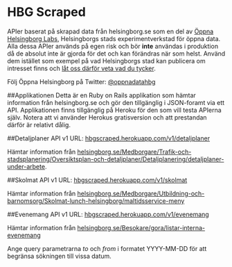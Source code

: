 HBG Scraped
==========

APIer baserat på skrapad data från helsingborg.se som en del av [Öppna Helsingborg Labs](https://oppna.helsingborg.se/?page_id=29), Helsingborgs stads experimentverkstad för öppna data. Alla dessa APIer används på egen risk och bör **inte** användas i produktion då de absolut inte är gjorda för det och kan förändras när som helst. Använd dem istället som exempel på vad Helsingborgs stad kan publicera om intresset finns och [låt oss därför veta vad du tycker](https://oppna.helsingborg.se/?page_id=33). 

Följ Öppna Helsingborg på Twitter: [@oppnadatahbg](https://twitter.com/oppnadatahbg)

##Applikationen
Detta är en Ruby on Rails applikation som hämtar information från helsingborg.se och gör den tillgänglig i JSON-foramt via ett API. Applikationen finns tillgänglig på Heroku för den som vill testa APIerna själv. Notera att vi använder Herokus gratisversion och att prestandan därför är relativt dålig. 

##Detaljplaner API v1
URL: [hbgscraped.herokuapp.com/v1/detaljplaner](http://hbgscraped.herokuapp.com/v1/detaljplaner)

Hämtar information från [helsingborg.se/Medborgare/Trafik-och-stadsplanering/Oversiktsplan-och-detaljplaner/Detaljplanering/detaljplaner-under-arbete](http://www.helsingborg.se/Medborgare/Trafik-och-stadsplanering/Oversiktsplan-och-detaljplaner/Detaljplanering/detaljplaner-under-arbete/).

##Skolmat API v1
URL: [hbgscraped.herokuapp.com/v1/skolmat](http://hbgscraped.herokuapp.com/v1/skolmat)

Hämtar information från [helsingborg.se/Medborgare/Utbildning-och-barnomsorg/Skolmat-lunch-helsingborg/maltidsservice-meny](http://www.helsingborg.se/Medborgare/Utbildning-och-barnomsorg/Skolmat-lunch-helsingborg/maltidsservice-meny/)

##Evenemang API v1
URL: [hbgscraped.herokuapp.com/v1/evenemang](http://hbgscraped.herokuapp.com/v1/evenemang)

Hämtar information från [helsingborg.se/Besokare/gora/listar-interna-evenemang](http://www.helsingborg.se/Besokare/gora/listar-interna-evenemang)

Ange query parametrarna *to* och *from* i formatet YYYY-MM-DD för att begränsa sökningen till vissa datum.